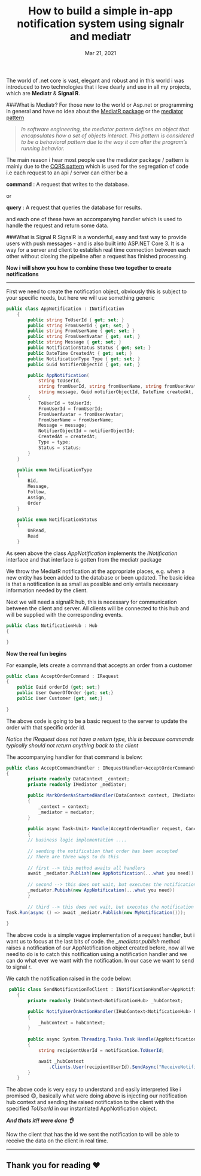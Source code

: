 ﻿---
title: How to build a simple in-app notification system using signalr and mediatr
date: Mar 21, 2021
tags: [Csharp, Mediatr, Asp.Net core, Signal R]
cover: ./signalr.png
excerpt: Building a real time, in-app notification doesnt have to be super complicated, using signal r and mediatr makes it super easy to do.
---

The world of .net core is vast, elegant and robust and in this world i was introduced to two technologies that i love dearly and use in all my projects, which are **Mediatr** & **Signal R**.

###What is Mediatr?
For those new to the world or Asp.net or programming in general and have no idea about the [MediatR package](https://www.nuget.org/packages/MediatR/) or the [mediator pattern](https://www.infoworld.com/article/3204528/how-to-use-the-mediator-design-pattern-in-c.html#:~:text=The%20mediator%20pattern%20is%20a,can%20be%20implemented%20using%20C%23.)

>*In software engineering, the mediator pattern defines an object that encapsulates how a set of objects interact. This pattern is considered to be a behavioral pattern due to the way it can alter the program’s running behavior.*

The main reason i hear most people use the mediator package / pattern is mainly due to the [CQRS pattern](https://martinfowler.com/bliki/CQRS.html#:~:text=CQRS%20stands%20for%20Command%20Query,you%20use%20to%20read%20information.) which is used for the segregation of code i.e each request to an api / server can either be a 

**command**
: A request that writes to the database.

or

**query**
: A request that queries the database for results.

and each one of these have an accompanying handler which is used to handle the request and return some data.

###What is Signal R
SignalR is a wonderful, easy and fast way to provide users with push messages - and is also built into ASP.NET Core 3.
It is a way for a server and client to establish real time connection between each other without closing the pipeline after a request has finished processing.

**Now i will show you how to combine these two together to create notifications**

---

First we need to create the notification object, obviously this is subject to your specific needs, but here we will use something generic


```c#
public class AppNotification : INotification
    {
        public string ToUserId { get; set; }
        public string FromUserId { get; set; }
        public string FromUserName { get; set; }
        public string FromUserAvatar { get; set; }
        public string Message { get; set; }
        public NotificationStatus Status { get; set; }
        public DateTime CreatedAt { get; set; }
        public NotificationType Type { get; set; }
        public Guid NotifierObjectId { get; set; }

        public AppNotification(
            string toUserId, 
            string fromUserId, string fromUserName, string fromUserAvatar, 
            string message, Guid notifierObjectId, DateTime createdAt, NotificationType type, NotificationStatus status)
        {
            ToUserId = toUserId;
            FromUserId = fromUserId;
            FromUserAvatar = fromUserAvatar;
            FromUserName = fromUserName;
            Message = message;
            NotifierObjectId = notifierObjectId;
            CreatedAt = createdAt;
            Type = type;
            Status = status;
        }
    }

    public enum NotificationType
    {
        Bid, 
        Message,
        Follow,
        Assign,
        Order 
    }

    public enum NotificationStatus
    {
        UnRead,
        Read
    }
```
As seen above the class *AppNotification* implements the *INotification* interface and that interface is gotten from the mediatr package

We throw the MediatR notification at the appropriate places, e.g. when a new entity has been added to the database or been updated. The basic idea is that a notification is as small as possible and only entails necessary information needed by the client.


Next we will need a signalR hub, this is necessary for communication between the client and server. All clients will be connected to this hub and will be supplied with the corresponding events.

```c#
public class NotificationHub : Hub
{

}
```
**Now the real fun begins**

For example, lets create a command that accepts an order from a customer

```c#
public class AcceptOrderCommand : IRequest
{
    public Guid orderId {get; set;}
    public User OwnerOfOrder {get; set;}
    public User Customer {get; set;}
    
}
```

The above code is going to be a basic request to the server to update the order with that specific order id.

*Notice the IRequest does not have a return type, this is because commands typically should not return anything back to the client*

The accompanying handler for that command is below:
```c#
public class AcceptCommandHandler : IRequestHandler<AcceptOrderCommand>
{
        private readonly DataContext _context;
        private readonly IMediator _mediator;

        public MarkOrderAsStartedHandler(DataContext context, IMediator mediator, s)
        {
            _context = context;
            _mediator = mediator;
        }
        
        public async Task<Unit> Handle(AcceptOrderHandler request, CancellationToken cancellationToken)
        {
        // business logic implementation ....
        
        // sending the notification that order has been accepted
        // There are three ways to do this
        
        // first --> this method awaits all handlers
        await _mediator.Publish(new AppNotification(...what you need))
        
        // second --> this does not wait, but executes the notification in background
        _mediator.Pubish(new AppNotification(...what you need))
        }
        
        // third --> this does not wait, but executes the notification in background
Task.Run(async () => await _mediatr.Publish(new MyNotification())); 
        
}
```

The above code is a simple vague implementation of a request handler, but i want us to focus at the last bits of code. the *_mediator.publish* method raises a notification of our AppNotification object created before, now all we need to do is to catch this notification using a notification handler and we can do what ever we want with the notification. In our case we want to send to signal r.

We catch the notification raised in the code below:
```c#
 public class SendNotificationToClient : INotificationHandler<AppNotification>
    {
        private readonly IHubContext<NotificationHub> _hubContext;

        public NotifyUserOnActionHandler(IHubContext<NotificationHub> hubContext)
        {
            _hubContext = hubContext;
        }
        
        public async System.Threading.Tasks.Task Handle(AppNotification notification, CancellationToken cancellationToken)
        {
            string recipientUserId = notification.ToUserId;

            await _hubContext
                .Clients.User(recipientUserId).SendAsync("ReceiveNotification", notification, cancellationToken);
        }
    }
```

The above code is very easy to understand and easily interpreted like i promised 😊, basically what were doing above is injecting our notification hub context and sending the raised notification to the client with the specified *ToUserId* in our instantiated AppNotification object.

***And thats it!! were done 👌*** 

Now the client that has the id we sent the notification to will be able to receive the data on the client in real time.

---
Thank you for reading ❤
---